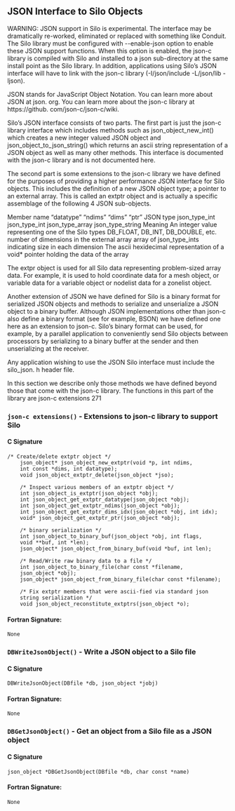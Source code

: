 ## JSON Interface to Silo Objects

WARNING: JSON support in Silo is experimental. 
The interface may be dramatically re-worked, eliminated or replaced with something like Conduit. 
The Silo library must be configured with --enable-json option to enable these JSON support functions. 
When this option is enabled, the json-c library is compiled with Silo and installed to a json sub-directory at the same install point as the Silo library. 
In addition, applications using Silo’s JSON interface will have to link with the json-c library
(-I<silo-install>/json/include -L<silo-install>/json/lib -ljson).

JSON stands for JavaScript Object Notation. 
You can learn more about JSON at json.
org. 
You can learn more about the json-c library at https://github.
com/json-c/json-c/wiki.

Silo’s JSON interface consists of two parts. 
The first part is just the json-c library interface which includes methods such as json_object_new_int() which creates a new integer valued JSON object and json_object_to_json_string() which returns an ascii string representation of a JSON object as well as many other methods. 
This interface is documented with the json-c library and is not documented here.

The second part is some extensions to the json-c library we have defined for the purposes of providing a higher performance JSON interface for Silo objects. 
This includes the definition of a new JSON object type; a pointer to an external array. 
This is called an extptr object and is actually a specific assemblage of the following 4 JSON sub-objects.

Member name	“datatype”	“ndims”	“dims”	“ptr”
JSON type	json_type_int	json_type_int	json_type_array	json_type_string
Meaning	An integer value representing one of the Silo types DB_FLOAT, DB_INT, DB_DOUBLE, etc.	
number of dimensions in the external array	array of json_type_ints indicating size in each dimension	The ascii hexidecimal representation of a void* pointer holding the data of the array

The extpr object is used for all Silo data representing problem-sized array data. 
For example, it is used to hold coordinate data for a mesh object, or variable data for a variable object or nodelist data for a zonelist object.

Another extension of JSON we have defined for Silo is a binary format for serialized JSON objects and methods to serialize and unserialize a JSON object to a binary buffer. 
Although JSON implementations other than json-c also define a binary format (see for example, BSON) we have defined one here as an extension to json-c. 
Silo’s binary format can be used, for example, by a parallel application to conveniently send Silo objects between processors by serializing to a binary buffer at the sender and then unserializing at the receiver.

Any application wishing to use the JSON Silo interface must include the silo_json.
h header file.

In this section we describe only those methods we have defined beyond those that come with the json-c library. 
The functions in this part of the library are
json-c extensions	271

### `json-c extensions()` - Extensions to json-c library to support Silo

#### C Signature
```
/* Create/delete extptr object */
    json_object* json_object_new_extptr(void *p, int ndims,
    int const *dims, int datatype);
    void json_object_extptr_delete(json_object *jso);
    
    /* Inspect various members of an extptr object */
    int json_object_is_extptr(json_object *obj);
    int json_object_get_extptr_datatype(json_object *obj);
    int json_object_get_extptr_ndims(json_object *obj);
    int json_object_get_extptr_dims_idx(json_object *obj, int idx);
    void* json_object_get_extptr_ptr(json_object *obj);
    
    /* binary serialization */
    int json_object_to_binary_buf(json_object *obj, int flags,
    void **buf, int *len);
    json_object* json_object_from_binary_buf(void *buf, int len);
    
    /* Read/Write raw binary data to a file */
    int json_object_to_binary_file(char const *filename,
    json_object *obj);
    json_object* json_object_from_binary_file(char const *filename);
    
    /* Fix extptr members that were ascii-fied via standard json
    string serialization */
    void json_object_reconstitute_extptrs(json_object *o);
```
#### Fortran Signature:
```
None
```

### `DBWriteJsonObject()` - Write a JSON object to a Silo file

#### C Signature
```
DBWriteJsonObject(DBfile *db, json_object *jobj)
```
#### Fortran Signature:
```
None
```

### `DBGetJsonObject()` - Get an object from a Silo file as a JSON object

#### C Signature
```
json_object *DBGetJsonObject(DBfile *db, char const *name)
```
#### Fortran Signature:
```
None
```

